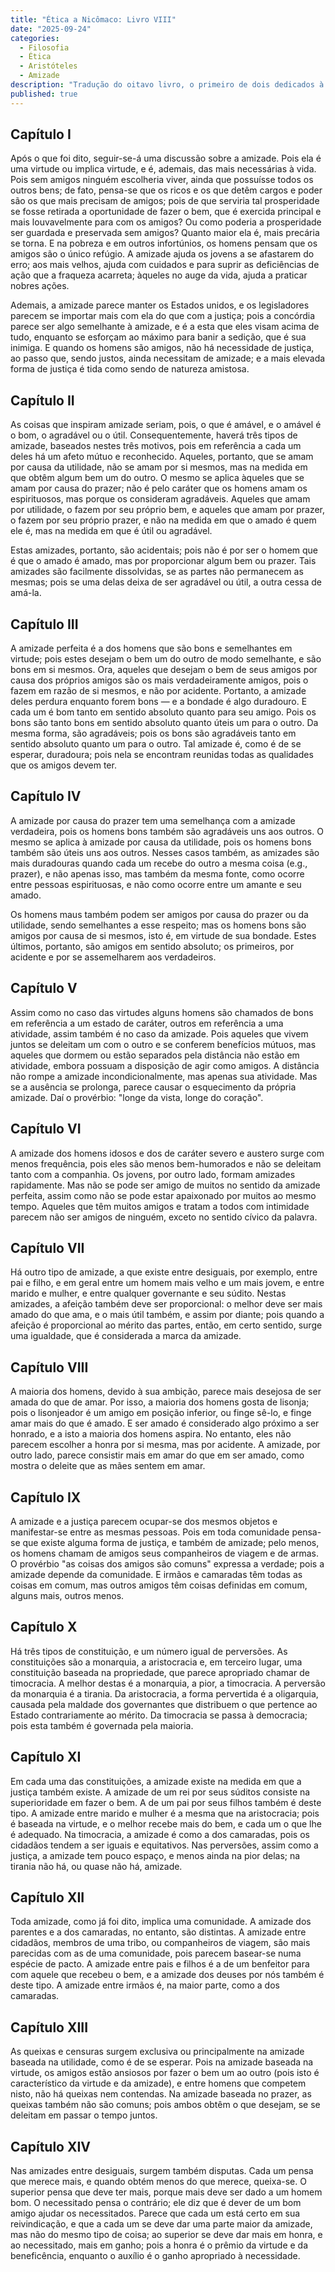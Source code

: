 ```yaml
---
title: "Ética a Nicômaco: Livro VIII"
date: "2025-09-24"
categories:
  - Filosofia
  - Ética
  - Aristóteles
  - Amizade
description: "Tradução do oitavo livro, o primeiro de dois dedicados à Amizade. Aristóteles analisa a importância da amizade para a felicidade e distingue entre as amizades de utilidade, de prazer e de virtude."
published: true
---
```


## Capítulo I

Após o que foi dito, seguir-se-á uma discussão sobre a amizade. Pois ela é uma virtude ou implica virtude, e é, ademais, das mais necessárias à vida. Pois sem amigos ninguém escolheria viver, ainda que possuísse todos os outros bens; de fato, pensa-se que os ricos e os que detêm cargos e poder são os que mais precisam de amigos; pois de que serviria tal prosperidade se fosse retirada a oportunidade de fazer o bem, que é exercida principal e mais louvavelmente para com os amigos? Ou como poderia a prosperidade ser guardada e preservada sem amigos? Quanto maior ela é, mais precária se torna. E na pobreza e em outros infortúnios, os homens pensam que os amigos são o único refúgio. A amizade ajuda os jovens a se afastarem do erro; aos mais velhos, ajuda com cuidados e para suprir as deficiências de ação que a fraqueza acarreta; àqueles no auge da vida, ajuda a praticar nobres ações.

Ademais, a amizade parece manter os Estados unidos, e os legisladores parecem se importar mais com ela do que com a justiça; pois a concórdia parece ser algo semelhante à amizade, e é a esta que eles visam acima de tudo, enquanto se esforçam ao máximo para banir a sedição, que é sua inimiga. E quando os homens são amigos, não há necessidade de justiça, ao passo que, sendo justos, ainda necessitam de amizade; e a mais elevada forma de justiça é tida como sendo de natureza amistosa.

## Capítulo II

As coisas que inspiram amizade seriam, pois, o que é amável, e o amável é o bom, o agradável ou o útil. Consequentemente, haverá três tipos de amizade, baseados nestes três motivos, pois em referência a cada um deles há um afeto mútuo e reconhecido. Aqueles, portanto, que se amam por causa da utilidade, não se amam por si mesmos, mas na medida em que obtêm algum bem um do outro. O mesmo se aplica àqueles que se amam por causa do prazer; não é pelo caráter que os homens amam os espirituosos, mas porque os consideram agradáveis. Aqueles que amam por utilidade, o fazem por seu próprio bem, e aqueles que amam por prazer, o fazem por seu próprio prazer, e não na medida em que o amado é quem ele é, mas na medida em que é útil ou agradável.

Estas amizades, portanto, são acidentais; pois não é por ser o homem que é que o amado é amado, mas por proporcionar algum bem ou prazer. Tais amizades são facilmente dissolvidas, se as partes não permanecem as mesmas; pois se uma delas deixa de ser agradável ou útil, a outra cessa de amá-la.

## Capítulo III

A amizade perfeita é a dos homens que são bons e semelhantes em virtude; pois estes desejam o bem um do outro de modo semelhante, e são bons em si mesmos. Ora, aqueles que desejam o bem de seus amigos por causa dos próprios amigos são os mais verdadeiramente amigos, pois o fazem em razão de si mesmos, e não por acidente. Portanto, a amizade deles perdura enquanto forem bons — e a bondade é algo duradouro. E cada um é bom tanto em sentido absoluto quanto para seu amigo. Pois os bons são tanto bons em sentido absoluto quanto úteis um para o outro. Da mesma forma, são agradáveis; pois os bons são agradáveis tanto em sentido absoluto quanto um para o outro. Tal amizade é, como é de se esperar, duradoura; pois nela se encontram reunidas todas as qualidades que os amigos devem ter.

## Capítulo IV

A amizade por causa do prazer tem uma semelhança com a amizade verdadeira, pois os homens bons também são agradáveis uns aos outros. O mesmo se aplica à amizade por causa da utilidade, pois os homens bons também são úteis uns aos outros. Nesses casos também, as amizades são mais duradouras quando cada um recebe do outro a mesma coisa (e.g., prazer), e não apenas isso, mas também da mesma fonte, como ocorre entre pessoas espirituosas, e não como ocorre entre um amante e seu amado.

Os homens maus também podem ser amigos por causa do prazer ou da utilidade, sendo semelhantes a esse respeito; mas os homens bons são amigos por causa de si mesmos, isto é, em virtude de sua bondade. Estes últimos, portanto, são amigos em sentido absoluto; os primeiros, por acidente e por se assemelharem aos verdadeiros.

## Capítulo V

Assim como no caso das virtudes alguns homens são chamados de bons em referência a um estado de caráter, outros em referência a uma atividade, assim também é no caso da amizade. Pois aqueles que vivem juntos se deleitam um com o outro e se conferem benefícios mútuos, mas aqueles que dormem ou estão separados pela distância não estão em atividade, embora possuam a disposição de agir como amigos. A distância não rompe a amizade incondicionalmente, mas apenas sua atividade. Mas se a ausência se prolonga, parece causar o esquecimento da própria amizade. Daí o provérbio: "longe da vista, longe do coração".

## Capítulo VI

A amizade dos homens idosos e dos de caráter severo e austero surge com menos frequência, pois eles são menos bem-humorados e não se deleitam tanto com a companhia. Os jovens, por outro lado, formam amizades rapidamente. Mas não se pode ser amigo de muitos no sentido da amizade perfeita, assim como não se pode estar apaixonado por muitos ao mesmo tempo. Aqueles que têm muitos amigos e tratam a todos com intimidade parecem não ser amigos de ninguém, exceto no sentido cívico da palavra.

## Capítulo VII

Há outro tipo de amizade, a que existe entre desiguais, por exemplo, entre pai e filho, e em geral entre um homem mais velho e um mais jovem, e entre marido e mulher, e entre qualquer governante e seu súdito. Nestas amizades, a afeição também deve ser proporcional: o melhor deve ser mais amado do que ama, e o mais útil também, e assim por diante; pois quando a afeição é proporcional ao mérito das partes, então, em certo sentido, surge uma igualdade, que é considerada a marca da amizade.

## Capítulo VIII

A maioria dos homens, devido à sua ambição, parece mais desejosa de ser amada do que de amar. Por isso, a maioria dos homens gosta de lisonja; pois o lisonjeador é um amigo em posição inferior, ou finge sê-lo, e finge amar mais do que é amado. E ser amado é considerado algo próximo a ser honrado, e a isto a maioria dos homens aspira. No entanto, eles não parecem escolher a honra por si mesma, mas por acidente. A amizade, por outro lado, parece consistir mais em amar do que em ser amado, como mostra o deleite que as mães sentem em amar.

## Capítulo IX

A amizade e a justiça parecem ocupar-se dos mesmos objetos e manifestar-se entre as mesmas pessoas. Pois em toda comunidade pensa-se que existe alguma forma de justiça, e também de amizade; pelo menos, os homens chamam de amigos seus companheiros de viagem e de armas. O provérbio "as coisas dos amigos são comuns" expressa a verdade; pois a amizade depende da comunidade. E irmãos e camaradas têm todas as coisas em comum, mas outros amigos têm coisas definidas em comum, alguns mais, outros menos.

## Capítulo X

Há três tipos de constituição, e um número igual de perversões. As constituições são a monarquia, a aristocracia e, em terceiro lugar, uma constituição baseada na propriedade, que parece apropriado chamar de timocracia. A melhor destas é a monarquia, a pior, a timocracia. A perversão da monarquia é a tirania. Da aristocracia, a forma pervertida é a oligarquia, causada pela maldade dos governantes que distribuem o que pertence ao Estado contrariamente ao mérito. Da timocracia se passa à democracia; pois esta também é governada pela maioria.

## Capítulo XI

Em cada uma das constituições, a amizade existe na medida em que a justiça também existe. A amizade de um rei por seus súditos consiste na superioridade em fazer o bem. A de um pai por seus filhos também é deste tipo. A amizade entre marido e mulher é a mesma que na aristocracia; pois é baseada na virtude, e o melhor recebe mais do bem, e cada um o que lhe é adequado. Na timocracia, a amizade é como a dos camaradas, pois os cidadãos tendem a ser iguais e equitativos. Nas perversões, assim como a justiça, a amizade tem pouco espaço, e menos ainda na pior delas; na tirania não há, ou quase não há, amizade.

## Capítulo XII

Toda amizade, como já foi dito, implica uma comunidade. A amizade dos parentes e a dos camaradas, no entanto, são distintas. A amizade entre cidadãos, membros de uma tribo, ou companheiros de viagem, são mais parecidas com as de uma comunidade, pois parecem basear-se numa espécie de pacto. A amizade entre pais e filhos é a de um benfeitor para com aquele que recebeu o bem, e a amizade dos deuses por nós também é deste tipo. A amizade entre irmãos é, na maior parte, como a dos camaradas.

## Capítulo XIII

As queixas e censuras surgem exclusiva ou principalmente na amizade baseada na utilidade, como é de se esperar. Pois na amizade baseada na virtude, os amigos estão ansiosos por fazer o bem um ao outro (pois isto é característico da virtude e da amizade), e entre homens que competem nisto, não há queixas nem contendas. Na amizade baseada no prazer, as queixas também não são comuns; pois ambos obtêm o que desejam, se se deleitam em passar o tempo juntos.

## Capítulo XIV

Nas amizades entre desiguais, surgem também disputas. Cada um pensa que merece mais, e quando obtém menos do que merece, queixa-se. O superior pensa que deve ter mais, porque mais deve ser dado a um homem bom. O necessitado pensa o contrário; ele diz que é dever de um bom amigo ajudar os necessitados. Parece que cada um está certo em sua reivindicação, e que a cada um se deve dar uma parte maior da amizade, mas não do mesmo tipo de coisa; ao superior se deve dar mais em honra, e ao necessitado, mais em ganho; pois a honra é o prêmio da virtude e da beneficência, enquanto o auxílio é o ganho apropriado à necessidade.

